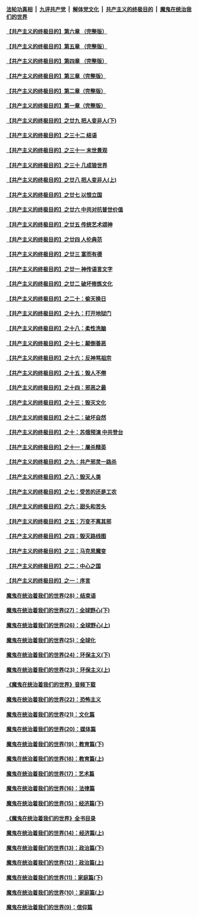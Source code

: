 ####  [法轮功真相](../../../../basic/blob/master/README.md?t=04241401) &nbsp;|&nbsp; [九评共产党](../../../../9ping.md/blob/master/README.md?t=04241401) &nbsp;|&nbsp; [解体党文化](../../../../jtdwh.md/blob/master/README.md?t=04241401)  &nbsp;|&nbsp; [共产主义的终极目的](../../../../gczydzjmd.md/blob/master/README.md?t=04241401) &nbsp;|&nbsp; [魔鬼在统治我们的世界](../../../../mgztzwmdsj.md/blob/master/README.md?t=04241401) 

#### [【共产主义的终极目的】第六章 （完整版）](../pages/nsc422/n11428913.md?t=04241401) 

#### [【共产主义的终极目的】第五章 （完整版）](../pages/nsc422/n11428912.md?t=04241401) 

#### [【共产主义的终极目的】第四章 （完整版）](../pages/nsc422/n11428907.md?t=04241401) 

#### [【共产主义的终极目的】第三章（完整版）](../pages/nsc422/n11428848.md?t=04241401) 

#### [【共产主义的终极目的】第二章（完整版）](../pages/nsc422/n11428831.md?t=04241401) 

#### [【共产主义的终极目的】第一章（完整版）](../pages/nsc422/n11417651.md?t=04241401) 

#### [【共产主义的终极目的】之廿九 把人变非人(下)](../pages/nsc422/n11344140.md?t=04241401) 

#### [【共产主义的终极目的】之三十二 结语](../pages/nsc422/n11360535.md?t=04241401) 

#### [【共产主义的终极目的】之三十一 末世景观](../pages/nsc422/n11351129.md?t=04241401) 

#### [【共产主义的终极目的】之三十 几成狼世界](../pages/nsc422/n11348280.md?t=04241401) 

#### [【共产主义的终极目的】之廿八 把人变非人(上)](../pages/nsc422/n11340492.md?t=04241401) 

#### [【共产主义的终极目的】之廿七 以恨立国](../pages/nsc422/n11336944.md?t=04241401) 

#### [【共产主义的终极目的】之廿六 中共对抗普世价值](../pages/nsc422/n11324785.md?t=04241401) 

#### [【共产主义的终极目的】之廿五 传统艺术颂神](../pages/nsc422/n11296396.md?t=04241401) 

#### [【共产主义的终极目的】之廿四 人伦典范](../pages/nsc422/n11296397.md?t=04241401) 

#### [【共产主义的终极目的】之廿三 富而有德](../pages/nsc422/n11283598.md?t=04241401) 

#### [【共产主义的终极目的】之廿一 神传语言文字](../pages/nsc422/n11263265.md?t=04241401) 

#### [【共产主义的终极目的】之廿二 破坏修炼文化](../pages/nsc422/n11245728.md?t=04241401) 

#### [【共产主义的终极目的】之二十：偷天换日](../pages/nsc422/n11238846.md?t=04241401) 

#### [【共产主义的终极目的】之十九：打开地狱门](../pages/nsc422/n11206376.md?t=04241401) 

#### [【共产主义的终极目的】之十八：柔性洗脑](../pages/nsc422/n11199994.md?t=04241401) 

#### [【共产主义的终极目的】之十七：颠倒善恶](../pages/nsc422/n11179782.md?t=04241401) 

#### [【共产主义的终极目的】之十六：反神骂祖宗](../pages/nsc422/n11166798.md?t=04241401) 

#### [【共产主义的终极目的】之十五：毁人不倦](../pages/nsc422/n11166792.md?t=04241401) 

#### [【共产主义的终极目的】之十四：邪恶之最](../pages/nsc422/n11150249.md?t=04241401) 

#### [【共产主义的终极目的】之十三：毁灭文化](../pages/nsc422/n11135227.md?t=04241401) 

#### [【共产主义的终极目的】之十二：破坏自然](../pages/nsc422/n11135214.md?t=04241401) 

#### [【共产主义的终极目的】之十：苏俄预演 中共登台](../pages/nsc422/n11118424.md?t=04241401) 

#### [【共产主义的终极目的】之十一：屠杀精英](../pages/nsc422/n11118442.md?t=04241401) 

#### [【共产主义的终极目的】之九：共产邪灵一路杀](../pages/nsc422/n11114139.md?t=04241401) 

#### [【共产主义的终极目的】之八：毁灭人类](../pages/nsc422/n11108503.md?t=04241401) 

#### [【共产主义的终极目的】之七：受苦的还是工农](../pages/nsc422/n11101809.md?t=04241401) 

#### [【共产主义的终极目的】之六：甜头和苦头](../pages/nsc422/n11096971.md?t=04241401) 

#### [【共产主义的终极目的】之五：万变不离其邪](../pages/nsc422/n11091285.md?t=04241401) 

#### [【共产主义的终极目的】之四：毁灭路线图](../pages/nsc422/n11086284.md?t=04241401) 

#### [【共产主义的终极目的】之三：马克思魔变](../pages/nsc422/n11061941.md?t=04241401) 

#### [【共产主义的终极目的】之二：中心之国](../pages/nsc422/n11047728.md?t=04241401) 

#### [【共产主义的终极目的】之一：序言](../pages/nsc422/n11086077.md?t=04241401) 

#### [魔鬼在统治着我们的世界(28)：结束语](../pages/nsc422/n10936246.md?t=04241401) 

#### [魔鬼在统治着我们的世界(27)：全球野心(下)](../pages/nsc422/n10928319.md?t=04241401) 

#### [魔鬼在统治着我们的世界(26)：全球野心(上)](../pages/nsc422/n10900318.md?t=04241401) 

#### [魔鬼在统治着我们的世界(25)：全球化](../pages/nsc422/n10788205.md?t=04241401) 

#### [魔鬼在统治着我们的世界(24)：环保主义(下)](../pages/nsc422/n10695307.md?t=04241401) 

#### [魔鬼在统治着我们的世界(23)：环保主义(上)](../pages/nsc422/n10688613.md?t=04241401) 

#### [《魔鬼在统治着我们的世界》音频下载](../pages/nsc422/n10635553.md?t=04241401) 

#### [魔鬼在统治着我们的世界(22)：恐怖主义](../pages/nsc422/n10614727.md?t=04241401) 

#### [魔鬼在统治着我们的世界(21)：文化篇](../pages/nsc422/n10597706.md?t=04241401) 

#### [魔鬼在统治着我们的世界(20)：媒体篇](../pages/nsc422/n10586579.md?t=04241401) 

#### [魔鬼在统治着我们的世界(19)：教育篇(下)](../pages/nsc422/n10564808.md?t=04241401) 

#### [魔鬼在统治着我们的世界(18)：教育篇(上)](../pages/nsc422/n10526970.md?t=04241401) 

#### [魔鬼在统治着我们的世界(17)：艺术篇](../pages/nsc422/n10499093.md?t=04241401) 

#### [魔鬼在统治着我们的世界(16)：法律篇](../pages/nsc422/n10485969.md?t=04241401) 

#### [魔鬼在统治着我们的世界(15)：经济篇(下)](../pages/nsc422/n10469975.md?t=04241401) 

#### [《魔鬼在统治着我们的世界》全书目录](../pages/nsc422/n10464261.md?t=04241401) 

#### [魔鬼在统治着我们的世界(14)：经济篇(上)](../pages/nsc422/n10457370.md?t=04241401) 

#### [魔鬼在统治着我们的世界(13)：政治篇(下)](../pages/nsc422/n10448270.md?t=04241401) 

#### [魔鬼在统治着我们的世界(12)：政治篇(上)](../pages/nsc422/n10444576.md?t=04241401) 

#### [魔鬼在统治着我们的世界(11)：家庭篇(下)](../pages/nsc422/n10440961.md?t=04241401) 

#### [魔鬼在统治着我们的世界(10)：家庭篇(上)](../pages/nsc422/n10435448.md?t=04241401) 

#### [魔鬼在统治着我们的世界(9)：信仰篇](../pages/nsc422/n10432159.md?t=04241401) 

